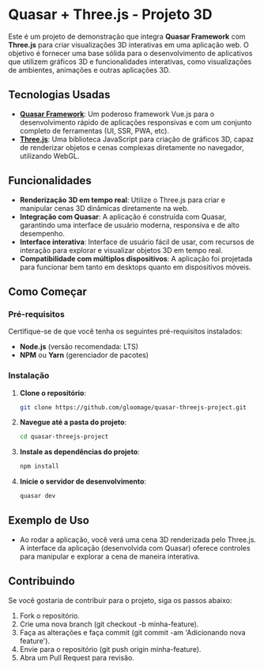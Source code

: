 # Quasar + Three.js - Projeto 3D

Este é um projeto de demonstração que integra **Quasar Framework** com **Three.js** para criar visualizações 3D interativas em uma aplicação web. O objetivo é fornecer uma base sólida para o desenvolvimento de aplicativos que utilizem gráficos 3D e funcionalidades interativas, como visualizações de ambientes, animações e outras aplicações 3D.

## Tecnologias Usadas

- **[Quasar Framework](https://quasar.dev/)**: Um poderoso framework Vue.js para o desenvolvimento rápido de aplicações responsivas e com um conjunto completo de ferramentas (UI, SSR, PWA, etc).
- **[Three.js](https://threejs.org/)**: Uma biblioteca JavaScript para criação de gráficos 3D, capaz de renderizar objetos e cenas complexas diretamente no navegador, utilizando WebGL.

## Funcionalidades

- **Renderização 3D em tempo real**: Utilize o Three.js para criar e manipular cenas 3D dinâmicas diretamente na web.
- **Integração com Quasar**: A aplicação é construída com Quasar, garantindo uma interface de usuário moderna, responsiva e de alto desempenho.
- **Interface interativa**: Interface de usuário fácil de usar, com recursos de interação para explorar e visualizar objetos 3D em tempo real.
- **Compatibilidade com múltiplos dispositivos**: A aplicação foi projetada para funcionar bem tanto em desktops quanto em dispositivos móveis.

## Como Começar

### Pré-requisitos

Certifique-se de que você tenha os seguintes pré-requisitos instalados:

- **Node.js** (versão recomendada: LTS)
- **NPM** ou **Yarn** (gerenciador de pacotes)

### Instalação

1. **Clone o repositório**:

   ```bash
   git clone https://github.com/gloomage/quasar-threejs-project.git

2. **Navegue até a pasta do projeto**:

   ```bash
   cd quasar-threejs-project
   
3. **Instale as dependências do projeto**:

   ```bash
   npm install
   
4. **Inicie o servidor de desenvolvimento**:

   ```bash
   quasar dev
   
## Exemplo de Uso
- Ao rodar a aplicação, você verá uma cena 3D renderizada pelo Three.js. A interface da aplicação (desenvolvida com Quasar) oferece controles para manipular e explorar a cena de maneira interativa.

## Contribuindo
Se você gostaria de contribuir para o projeto, siga os passos abaixo:

1. Fork o repositório.
2. Crie uma nova branch (git checkout -b minha-feature).
3. Faça as alterações e faça commit (git commit -am 'Adicionando nova feature').
4. Envie para o repositório (git push origin minha-feature).
5. Abra um Pull Request para revisão.

   
